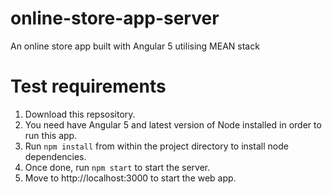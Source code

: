# online-store-app-server
An online store app built with Angular 5 utilising MEAN stack

# Test requirements

1. Download this repsository.
2. You need have Angular 5 and latest version of Node installed in order to run this app.
3. Run `npm install` from within the project directory to install node dependencies.
4. Once done, run `npm start` to start the server.
5. Move to http://localhost:3000 to start the web app.
